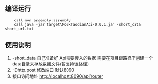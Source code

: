 编译运行
----------

        call mvn assembly:assembly
        call java -jar target\MockTaodianApi-0.0.1.jar -short_data short_url.txt
        
使用说明
----------
1. -short_data 自己准备好 Api需要传入的数据 需要在项目跟路径下创建一个data目录来存放数据文件(暂支持该路径)
2. -Dhttp.post 修改端口 默认8090
3. 接口访问地址 <http://localhost:8090/api/router>
       
